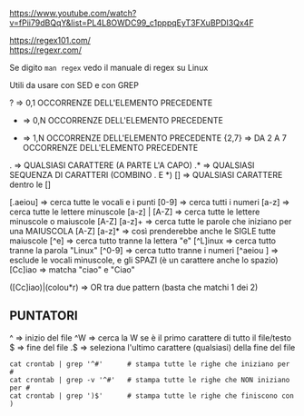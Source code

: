 https://www.youtube.com/watch?v=fPii79dBQqY&list=PL4L8OWDC99_c1pppqEyT3FXuBPDI3Qx4F

https://regex101.com/  
https://regexr.com/

Se digito `man regex` vedo il manuale di regex su Linux

Utili da usare con SED e con GREP

? => 0,1 OCCORRENZE DELL'ELEMENTO PRECEDENTE
* => 0,N OCCORRENZE DELL'ELEMENTO PRECEDENTE
+ => 1,N OCCORRENZE DELL'ELEMENTO PRECEDENTE
{2,7} => DA 2 A 7 OCCORRENZE DELL'ELEMENTO PRECEDENTE

. => QUALSIASI CARATTERE (A PARTE L'A CAPO) 
.* => QUALSIASI SEQUENZA DI CARATTERI (COMBINO . E *) 
[] => QUALSIASI CARATTERE dentro le []

[.aeiou]      => cerca tutte le vocali e i punti
[0-9]         => cerca tutti i numeri
[a-z]         => cerca tutte le lettere minuscole
[a-z] | [A-Z] => cerca tutte le lettere minuscole o maiuscole
[A-Z] [a-z]+  => cerca tutte le parole che iniziano per una MAIUSCOLA
[A-Z] [a-z]*  => così prenderebbe anche le SIGLE tutte maiuscole
[^e]          => cerca tutto tranne la lettera "e"
[^L]inux      => cerca tutto tranne la parola "Linux"
[^0-9]        => cerca tutto tranne i numeri
[^aeiou ]     => esclude le vocali minuscole, e gli SPAZI (è un carattere anche lo spazio)
[Cc]iao       => matcha "ciao" e "Ciao"

([Cc]iao)|(colou*r)  => OR tra due pattern (basta che matchi 1 dei 2)


## PUNTATORI
^  => inizio del file
^W => cerca la W se è il primo carattere di tutto il file/testo
$  => fine del file
.$ => seleziona l'ultimo carattere (qualsiasi) della fine del file

```shell
cat crontab | grep '^#'      # stampa tutte le righe che iniziano per #
cat crontab | grep -v '^#'   # stampa tutte le righe che NON iniziano per #
cat crontab | grep ')$'      # stampa tutte le righe che finiscono con )
```

